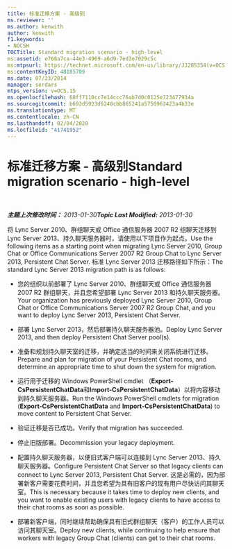 ```yaml
---
title: 标准迁移方案 - 高级别
ms.reviewer: ''
ms.author: kenwith
author: kenwith
f1.keywords:
- NOCSH
TOCTitle: Standard migration scenario - high-level
ms:assetid: e768a7ca-44e3-4969-a6d9-7ed3e7029c5c
ms:mtpsurl: https://technet.microsoft.com/en-us/library/JJ205354(v=OCS.15)
ms:contentKeyID: 48185709
ms.date: 07/23/2014
manager: serdars
mtps_version: v=OCS.15
ms.openlocfilehash: 68ff7110cc7e14ccc76ab7d0c0125e723477934a
ms.sourcegitcommit: b693d5923d6240cbb865241a5750963423a4b33e
ms.translationtype: MT
ms.contentlocale: zh-CN
ms.lasthandoff: 02/04/2020
ms.locfileid: "41741952"
---
```

<div data-xmlns="http://www.w3.org/1999/xhtml">

<div class="topic" data-xmlns="http://www.w3.org/1999/xhtml" data-msxsl="urn:schemas-microsoft-com:xslt" data-cs="http://msdn.microsoft.com/en-us/">

<div data-asp="http://msdn2.microsoft.com/asp">

# <a name="standard-migration-scenario---high-level"></a><span data-ttu-id="d0bce-102">标准迁移方案 - 高级别</span><span class="sxs-lookup"><span data-stu-id="d0bce-102">Standard migration scenario - high-level</span></span>

</div>

<div id="mainSection">

<div id="mainBody">

<span> </span>

<span data-ttu-id="d0bce-103">_**主题上次修改时间：** 2013-01-30_</span><span class="sxs-lookup"><span data-stu-id="d0bce-103">_**Topic Last Modified:** 2013-01-30_</span></span>

<span data-ttu-id="d0bce-104">将 Lync Server 2010、群组聊天或 Office 通信服务器 2007 R2 组聊天迁移到 Lync Server 2013、持久聊天服务器时，请使用以下项目作为起点。</span><span class="sxs-lookup"><span data-stu-id="d0bce-104">Use the following items as a starting point when migrating Lync Server 2010, Group Chat or Office Communications Server 2007 R2 Group Chat to Lync Server 2013, Persistent Chat Server.</span></span> <span data-ttu-id="d0bce-105">标准 Lync Server 2013 迁移路径如下所示：</span><span class="sxs-lookup"><span data-stu-id="d0bce-105">The standard Lync Server 2013 migration path is as follows:</span></span>

  - <span data-ttu-id="d0bce-106">您的组织以前部署了 Lync Server 2010、群组聊天或 Office 通信服务器 2007 R2 群组聊天，并且您希望部署 Lync Server 2013 和持久聊天服务器。</span><span class="sxs-lookup"><span data-stu-id="d0bce-106">Your organization has previously deployed Lync Server 2010, Group Chat or Office Communications Server 2007 R2 Group Chat, and you want to deploy Lync Server 2013, Persistent Chat Server.</span></span>

  - <span data-ttu-id="d0bce-107">部署 Lync Server 2013，然后部署持久聊天服务器池。</span><span class="sxs-lookup"><span data-stu-id="d0bce-107">Deploy Lync Server 2013, and then deploy Persistent Chat Server pool(s).</span></span>

  - <span data-ttu-id="d0bce-108">准备和规划持久聊天室的迁移，并确定适当的时间来关闭系统进行迁移。</span><span class="sxs-lookup"><span data-stu-id="d0bce-108">Prepare and plan for migration of your Persistent Chat rooms, and determine an appropriate time to shut down the system for migration.</span></span>

  - <span data-ttu-id="d0bce-109">运行用于迁移的 Windows PowerShell cmdlet （**Export-CsPersistentChatData**和**Import-CsPersistentChatData**）以将内容移动到持久聊天服务器。</span><span class="sxs-lookup"><span data-stu-id="d0bce-109">Run the Windows PowerShell cmdlets for migration (**Export-CsPersistentChatData** and **Import-CsPersistentChatData**) to move content to Persistent Chat Server.</span></span>

  - <span data-ttu-id="d0bce-110">验证迁移是否已成功。</span><span class="sxs-lookup"><span data-stu-id="d0bce-110">Verify that migration has succeeded.</span></span>

  - <span data-ttu-id="d0bce-111">停止旧版部署。</span><span class="sxs-lookup"><span data-stu-id="d0bce-111">Decommission your legacy deployment.</span></span>

  - <span data-ttu-id="d0bce-112">配置持久聊天服务器，以便旧式客户端可以连接到 Lync Server 2013、持久聊天服务器。</span><span class="sxs-lookup"><span data-stu-id="d0bce-112">Configure Persistent Chat Server so that legacy clients can connect to Lync Server 2013, Persistent Chat Server.</span></span> <span data-ttu-id="d0bce-113">这是必需的，因为部署新客户需要花费时间，并且您希望为具有旧客户的现有用户尽快访问其聊天室。</span><span class="sxs-lookup"><span data-stu-id="d0bce-113">This is necessary because it takes time to deploy new clients, and you want to enable existing users with legacy clients to have access to their chat rooms as soon as possible.</span></span>

  - <span data-ttu-id="d0bce-114">部署新客户端，同时继续帮助确保具有旧式群组聊天（客户）的工作人员可以访问其聊天室。</span><span class="sxs-lookup"><span data-stu-id="d0bce-114">Deploy new clients, while continuing to help ensure that workers with legacy Group Chat (clients) can get to their chat rooms.</span></span>

</div>

<span> </span>

</div>

</div>

</div>

